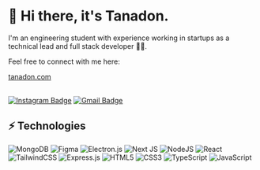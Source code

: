 <h1>👋 Hi there, it's Tanadon.</h1>
<p>
 I'm an engineering student with experience working in startups as a technical lead and full stack developer 👩‍💻.
</p>
<p>
Feel free to connect with me here:
</p>
<a href="https://tanadon.com">tanadon.com</a>
<br />
<br />

[![Instagram Badge](https://img.shields.io/badge/-poonisnotconcrete-purple?style=flat-square&logo=instagram&logoColor=white&link=https://www.instagram.com/poonisnotconcrete/)](https://www.instagram.com/poonisnotconcrete/)
[![Gmail Badge](https://img.shields.io/badge/-tanadon.santisan@gmail.com-c14438?style=flat-square&logo=Gmail&logoColor=white&link=mailto:tanadon.santisan@gmail.com)](mailto:tanadon.santisan@gmail.com)

<h2>⚡ Technologies</h2>

![MongoDB](https://img.shields.io/badge/MongoDB-%234ea94b.svg?style=for-the-badge&logo=mongodb&logoColor=white)
![Figma](https://img.shields.io/badge/figma-%23F24E1E.svg?style=for-the-badge&logo=figma&logoColor=white)
![Electron.js](https://img.shields.io/badge/Electron-191970?style=for-the-badge&logo=Electron&logoColor=white)
![Next JS](https://img.shields.io/badge/Next-black?style=for-the-badge&logo=next.js&logoColor=white)
![NodeJS](https://img.shields.io/badge/node.js-6DA55F?style=for-the-badge&logo=node.js&logoColor=white)
![React](https://img.shields.io/badge/react-%2320232a.svg?style=for-the-badge&logo=react&logoColor=%2361DAFB)
![TailwindCSS](https://img.shields.io/badge/tailwindcss-%2338B2AC.svg?style=for-the-badge&logo=tailwind-css&logoColor=white)
![Express.js](https://img.shields.io/badge/express.js-%23404d59.svg?style=for-the-badge&logo=express&logoColor=%2361DAFB)
![HTML5](https://img.shields.io/badge/html5-%23E34F26.svg?style=for-the-badge&logo=html5&logoColor=white)
![CSS3](https://img.shields.io/badge/css3-%231572B6.svg?style=for-the-badge&logo=css3&logoColor=white)
![TypeScript](https://img.shields.io/badge/typescript-%23007ACC.svg?style=for-the-badge&logo=typescript&logoColor=white)
![JavaScript](https://img.shields.io/badge/javascript-%23323330.svg?style=for-the-badge&logo=javascript&logoColor=%23F7DF1E)
